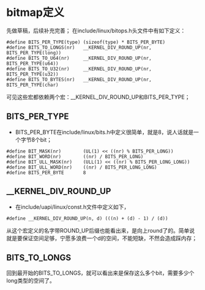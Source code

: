 # bitmap定义
先做草稿，后续补充完善；
在include/linux/bitops.h头文件中有如下定义：
```
#define BITS_PER_TYPE(type)	(sizeof(type) * BITS_PER_BYTE)
#define BITS_TO_LONGS(nr)	__KERNEL_DIV_ROUND_UP(nr, BITS_PER_TYPE(long))
#define BITS_TO_U64(nr)		__KERNEL_DIV_ROUND_UP(nr, BITS_PER_TYPE(u64))
#define BITS_TO_U32(nr)		__KERNEL_DIV_ROUND_UP(nr, BITS_PER_TYPE(u32))
#define BITS_TO_BYTES(nr)	__KERNEL_DIV_ROUND_UP(nr, BITS_PER_TYPE(char)
```
可见这些宏都依赖两个宏：__KERNEL_DIV_ROUND_UP和BITS_PER_TYPE；
## BITS_PER_TYPE
- BITS_PER_BYTE在include/linux/bits.h中定义很简单，就是8，说人话就是一个字节8个bit；
```
#define BIT_MASK(nr)		(UL(1) << ((nr) % BITS_PER_LONG))
#define BIT_WORD(nr)		((nr) / BITS_PER_LONG)
#define BIT_ULL_MASK(nr)	(ULL(1) << ((nr) % BITS_PER_LONG_LONG))
#define BIT_ULL_WORD(nr)	((nr) / BITS_PER_LONG_LONG)
#define BITS_PER_BYTE		8
```
## __KERNEL_DIV_ROUND_UP
- 在include/uapi/linux/const.h文件中定义如下，
```
#define __KERNEL_DIV_ROUND_UP(n, d) (((n) + (d) - 1) / (d))
```
从这个宏定义的名字带ROUND_UP后缀也能看出来，是向上round了的。简单说就是要保证空间足够，宁愿多浪费一个d的空间，不能短缺，不然会造成踩内存；

## BITS_TO_LONGS
回到最开始的BITS_TO_LONGS，就可以看出来是保存这么多个bit，需要多少个long类型的空间了。
```
